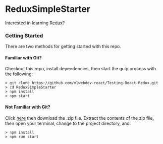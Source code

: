 # ReduxSimpleStarter

Interested in learning [Redux](https://www.udemy.com/react-redux/)?

### Getting Started

There are two methods for getting started with this repo.

#### Familiar with Git?
Checkout this repo, install dependencies, then start the gulp process with the following:

```
> git clone https://github.com/mlwebdev-react/Testing-React-Redux.git
> cd ReduxSimpleStarter
> npm install
> npm start
```

#### Not Familiar with Git?
Click [here](https://github.com/mlwebdev-react/Testing-React-Redux) then download the .zip file.  Extract the contents of the zip file, then open your terminal, change to the project directory, and:

```
> npm install
> npm run start
```
